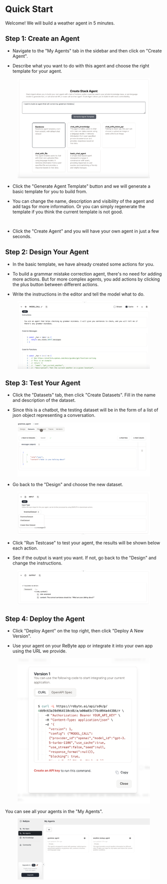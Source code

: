 # Quick Start

Welcome! We will build a weather agent in 5 minutes.

## Step 1: Create an Agent

* Navigate to the "My Agents" tab in the sidebar and then click on "Create Agent".

* Describe what you want to do with this agent and choose the right template for your agent. 

<figure><img src="images/8.png" alt=""><figcaption></figcaption></figure>

* Click the "Generate Agent Template" button and we will generate a basic template for you to build from. 

* You can change the name, description and visibility of the agent and add tags for more information. Or you can simply regenerate the template if you think the current template is not good.

<figure><img src="images/9.png" alt=""><figcaption></figcaption></figure>

* Click the "Create Agent" and you will have your own agent in just a few seconds.

## Step 2: Design Your Agent

* In the basic template, we have already created some actions for you. 

* To build a grammar mistake correction agent, there's no need for adding more actions. But for more complex agents, you add actions by clicking the plus button between different actions.

* Write the instructions in the editor and tell the model what to do.

<figure><img src="images/10.png" alt=""><figcaption></figcaption></figure>

## Step 3: Test Your Agent

* Click the "Datasets" tab, then click "Create Datasets". Fill in the name and description of the dataset.

* Since this is a chatbot, the testing dataset will be in the form of a list of json object representing a conversation.

<figure><img src="images/11.png" alt=""><figcaption></figcaption></figure>

* Go back to the "Design" and choose the new dataset.

<figure><img src="images/11-1.png" alt=""><figcaption></figcaption></figure>

* Click "Run Testcase" to test your agent, the results will be shown below each action.

* See if the output is want you want. If not, go back to the "Design" and change the instructions.

<figure><img src="images/13.png" alt=""><figcaption></figcaption></figure>

## Step 4: Deploy the Agent

* Click "Deploy Agent" on the top right, then click "Deploy A New Version". 

* Use your agent on your ReByte app or integrate it into your own app using the URL we provide.

<figure><img src="images/12.png" alt=""><figcaption></figcaption></figure>

You can see all your agents in the "My Agents".

<figure><img src="images/14.png" alt=""><figcaption></figcaption></figure>

